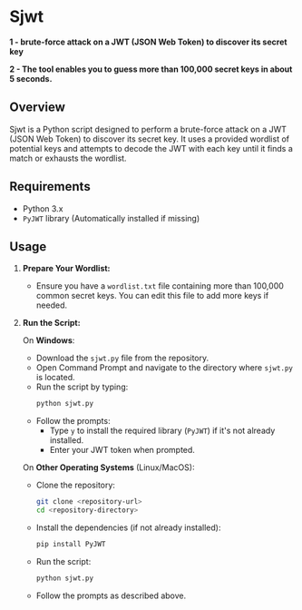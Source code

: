 # Sjwt
**1 - brute-force attack on a JWT (JSON Web Token) to discover its secret key**

**2 - The tool enables you to guess more than 100,000 secret keys in about 5 seconds.**



## Overview

Sjwt is a Python script designed to perform a brute-force attack on a JWT (JSON Web Token) to discover its secret key. It uses a provided wordlist of potential keys and attempts to decode the JWT with each key until it finds a match or exhausts the wordlist.

## Requirements

- Python 3.x
- `PyJWT` library (Automatically installed if missing)

 
## Usage

1. **Prepare Your Wordlist:**
   - Ensure you have a `wordlist.txt` file containing more than 100,000 common secret keys. You can edit this file to add more keys if needed.

2. **Run the Script:**

   On **Windows**:
   - Download the `sjwt.py` file from the repository.
   - Open Command Prompt and navigate to the directory where `sjwt.py` is located.
   - Run the script by typing:
     ```bash
     python sjwt.py
     ```
   - Follow the prompts:
     - Type `y` to install the required library (`PyJWT`) if it's not already installed.
     - Enter your JWT token when prompted.

   On **Other Operating Systems** (Linux/MacOS):
   - Clone the repository:
     ```bash
     git clone <repository-url>
     cd <repository-directory>
     ```
   - Install the dependencies (if not already installed):
     ```bash
     pip install PyJWT
     ```
   - Run the script:
     ```bash
     python sjwt.py
     ```
   - Follow the prompts as described above.

